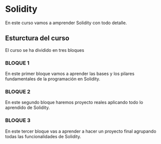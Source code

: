 # Solidity

En este curso vamos a amprender Solidity con todo detalle.

## Esturctura del curso

El curso se ha dividido en tres bloques

### BLOQUE 1
En este primer bloque vamos a aprender las bases y los pilares fundamentales de la programación en Solidity.

### BLOQUE 2

En este segundo bloque haremos proyecto reales aplicando todo lo aprendido de Solidity.

### BLOQUE 3

En este tercer bloque vas a aprender a hacer un proyecto final agrupando todas las funcionalidades de Solidity.
